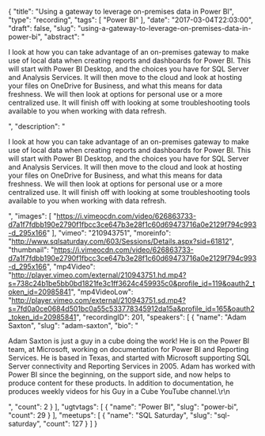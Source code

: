 {
  "title": "Using a gateway to leverage on-premises data in Power BI",
  "type": "recording",
  "tags": [
    "Power BI"
  ],
  "date": "2017-03-04T22:03:00",
  "draft": false,
  "slug": "using-a-gateway-to-leverage-on-premises-data-in-power-bi",
  "abstract": "<p>I look at how you can take advantage of an on-premises gateway to make use of local data when creating reports and dashboards for Power BI. This will start with Power BI Desktop, and the choices you have for SQL Server and Analysis Services. It will then move to the cloud and look at hosting your files on OneDrive for Business, and what this means for data freshness. We will then look at options for personal use or a more centralized use. It will finish off with looking at some troubleshooting tools available to you when working with data refresh.</p>",
  "description": "<p>I look at how you can take advantage of an on-premises gateway to make use of local data when creating reports and dashboards for Power BI. This will start with Power BI Desktop, and the choices you have for SQL Server and Analysis Services. It will then move to the cloud and look at hosting your files on OneDrive for Business, and what this means for data freshness. We will then look at options for personal use or a more centralized use. It will finish off with looking at some troubleshooting tools available to you when working with data refresh.</p>",
  "images": [
    "https://i.vimeocdn.com/video/626863733-d7a1f7fdbb190e2790f1fbcc3ce647b3e28f1c60d69473716a0e2129f794c993-d_295x166"
  ],
  "vimeo": "210943751",
  "moreinfo": "http://www.sqlsaturday.com/603/Sessions/Details.aspx?sid=61812",
  "thumbnail": "https://i.vimeocdn.com/video/626863733-d7a1f7fdbb190e2790f1fbcc3ce647b3e28f1c60d69473716a0e2129f794c993-d_295x166",
  "mp4Video": "http://player.vimeo.com/external/210943751.hd.mp4?s=738c24b1be5bb0bd1821fe3c1ff3624c459935c0&profile_id=119&oauth2_token_id=20985841",
  "mp4VideoLow": "http://player.vimeo.com/external/210943751.sd.mp4?s=7fd0a0ce0684d501bc0a55c533778345912da15a&profile_id=165&oauth2_token_id=20985841",
  "recordingID": 201,
  "speakers": [
    {
      "name": "Adam Saxton",
      "slug": "adam-saxton",
      "bio": "<p>Adam Saxton is just a guy in a cube doing the work! He is on the Power BI team, at Microsoft, working on documentation for Power BI and Reporting Services. He is based in Texas, and started with Microsoft supporting SQL Server connectivity and Reporting Services in 2005. Adam has worked with Power BI since the beginning, on the support side, and now helps to produce content for these products. In addition to documentation, he produces weekly videos for his Guy in a Cube YouTube channel.\r\n</p>",
      "count": 2
    }
  ],
  "ugtvtags": [
    {
      "name": "Power BI",
      "slug": "power-bi",
      "count": 29
    }
  ],
  "meetups": [
    {
      "name": "SQL Saturday",
      "slug": "sql-saturday",
      "count": 127
    }
  ]
}